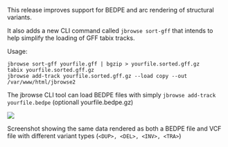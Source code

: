 This release improves support for BEDPE and arc rendering of structural
variants.

It also adds a new CLI command called `jbrowse sort-gff` that intends to help
simplify the loading of GFF tabix tracks.

Usage:

```
jbrowse sort-gff yourfile.gff | bgzip > yourfile.sorted.gff.gz
tabix yourfile.sorted.gff.gz
jbrowse add-track yourfile.sorted.gff.gz --load copy --out /var/www/html/jbrowse2
```

The jbrowse CLI tool can load BEDPE files with simply
`jbrowse add-track yourfile.bedpe` (optionall yourfile.bedpe.gz)

![](https://user-images.githubusercontent.com/6511937/281789167-aef6ccd2-c7e4-444e-b213-f3876fedabf9.png)

Screenshot showing the same data rendered as both a BEDPE file and VCF file with
different variant types (`<DUP>, <DEL>, <INV>, <TRA>`)
